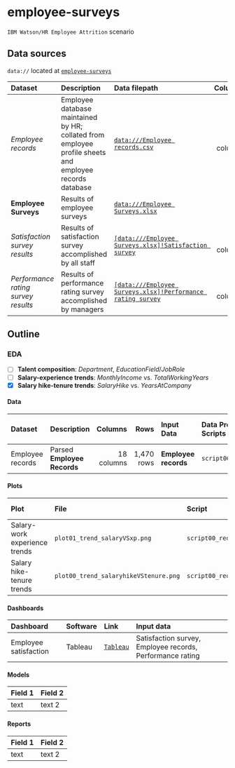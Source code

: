 # employee-surveys
`IBM Watson/HR Employee Attrition` scenario

## Data sources

`data://` located at [`employee-surveys`](https://drive.google.com/open?id=1k4Pk4r4D2nz9xAEgMU7BVJTeEGtJHjY0)

| Dataset | Description | Data filepath | Columns | Rows | Size | Documentation |
|:-- |:--|:--|--:|--:|--:|:--|
| *Employee records* | Employee database maintained by HR; collated from employee profile sheets and employee records database | [`data:///Employee records.csv`](https://drive.google.com/open?id=1QOP_eN3dtOgpb7VG2XI3oiYn4fra6vqe) | 18 columns | 1,470 rows | 181,125 bytes | [`readme.html`](https://github.com/dataseer-carl/dataseer-datalake/blob/master/IBM%20Watson/HR%20Employee%20Attrition/Scenarios/Employee%20Satisfaction%20and%20Performance/readme.html) |
| **Employee Surveys** | Results of employee surveys | [`data:///Employee Surveys.xlsx`](https://drive.google.com/open?id=1RS9WAp087xdkP_AJaRT40OY8P6R7NxMe) |  |  | 101,518 bytes | [`readme.html`](https://github.com/dataseer-carl/dataseer-datalake/blob/master/IBM%20Watson/HR%20Employee%20Attrition/Scenarios/Employee%20Satisfaction%20and%20Performance/readme.html) |
| *Satisfaction survey results* | Results of satisfaction survey accomplished by all staff | [`[data:///Employee Surveys.xlsx]!Satisfaction survey`](https://drive.google.com/open?id=1RS9WAp087xdkP_AJaRT40OY8P6R7NxMe) | 6 columns | 1,470 rows |  |  |
| *Performance rating survey results* | Results of performance rating survey accomplished by managers | [`[data:///Employee Surveys.xlsx]!Performance rating survey`](https://drive.google.com/open?id=1RS9WAp087xdkP_AJaRT40OY8P6R7NxMe) | 6 columns | 1,470 rows |  |  |

## Outline


### EDA

- [ ] **Talent composition**: *Department*, *EducationField*/*JobRole*
- [ ] **Salary-experience trends**: *MonthlyIncome* vs. *TotalWorkingYears*
- [x] **Salary hike-tenure trends**: *SalaryHike* vs. *YearsAtCompany*

#### Data

| Dataset | Description | Columns | Rows | Input Data | Data Processing Scripts | csv Data File | xlsx Data File | R Data File |
|:--|:--|--:|--:|:--|:--|:--|:--|:--|
| Employee records | Parsed **Employee Records** | 18 columns | 1,470 rows | **Employee records** | `script00_records.R` |  |  | [`records.rds`](https://drive.google.com/open?id=1e9waAdTI_2Y1sH74T_4rDCIslftn_4GM) |

#### Plots

| Plot | File | Script | Input data |
|:--|:--|:--|:--|
| Salary-work experience trends | `plot01_trend_salaryVSxp.png` | `script00_records.R` | Employee records |
| Salary hike-tenure trends | `plot00_trend_salaryhikeVStenure.png` | `script00_records.R` | Employee records |

#### Dashboards

| Dashboard | Software | Link |  Input data |
|:--|:--|:--|:--|
| Employee satisfaction | Tableau | [`Tableau`](https://public.tableau.com/profile/robin.ramos#!/vizhome/Satisfaction_10/Dashboard1?publish=yes) | Satisfaction survey, Employee records, Performance rating |
 
#### Models

| Field 1 | Field 2 | 
|:--|:--|
| text | text 2 | 

#### Reports

| Field 1 | Field 2 | 
|:--|:--|
| text | text 2 | 


